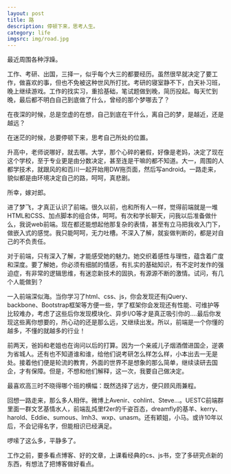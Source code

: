 ```yaml
---
layout: post
title: 路
description: 停顿下来，思考人生。
category: life
imgsrc: img/road.jpg
---
```


最近周围各种浮躁。

工作、考研、出国，三择一，似乎每个大三的都要经历。虽然很早就决定了要工作，做喜欢的事，但也不免被这种世风所打扰。考研的寝室静不下，白天补习班，晚上继续游戏。工作的找实习，重拾基础，笔试题做到晚，简历投起。每天忙到晚，最后都不明白自己到底做了什么，曾经的那个梦哪去了？

在夜深的时候，总是空虚的在想，自己到底在干什么，离自己的梦，是越近，还是越远？

在迷茫的时候，总要停顿下来，思考自己所处的位置。

升高中，老师说哪好，就去哪。大学，那个心碎的暑假，好像是老妈，决定了现在这个学校，至于专业更是由分数决定，甚至连是干嘛的都不知道。大一，周围的人都学技术，就跟风的和百川一起开始用DW拖页面，然后写android。一路走来，貌似都是由环境决定自己的路，呵呵，真悲剧。

所幸，嫁对郎。

进了梦飞，才真正认识了前端。很久以前，也和所有人一样，觉得前端就是一堆HTML和CSS、加点脚本的组合体，呵呵。有次和学长聊天，问我以后准备做什么，我说web前端。现在都还能想起他那复杂的表情，甚至有立马把我收入门下，做嵌入式的感觉。我只能呵呵，无力吐槽。不深入了解，就妄做判断的，都是对自己的不负责任。

对于前端，只有深入了解，才能感受她的魅力。她交织着感性与理性，蕴含着广度和深度。要了解她，你必须有细腻的情感，有扎实的基础知识，有不定时发作的强迫症，有非常的逻辑思维，有迷恋新技术的固执，有源源不断的激情。试问，有几个人能做到？

一入前端深似海。当你学习了html、css、js，你会发现还有jQuery、backbone、Bootstrap框架等方便一些，学了框架你会发现还有性能、可维护等比较难办，考虑了这些后你发现模块化、异步I/O等才是真正吸引你的....最后你发现这些离你想要的，所心动的还是那么远，又继续出发。所以，前端是一个你懂的越多，不懂的就越多的行业！

前两天，爸妈和老姐也在询问以后的打算。因为一个亲戚儿子烟酒僧进国企，逆袭为省城人。还有也不知道谁和谁，给他们说考研怎么样怎么样，小本出去一无是处。接着他们便是轮流的教育，外面的世界不是想象的那么简单，继续读研去国企，才有保障。但是，不想和他们解释，这一次，我要自己做决定。

最喜欢高三时不晓得哪个班的横幅：既然选择了远方，便只顾风雨兼程。

回想一路走来，那么多人相伴。微博上Avenir、cohlint、Steve...。UESTC前端群里面一群文艺基情水人，前端乱炖里f2er的千姿百态，dreamfly的基羊、kerry、harold、Eddie、sumous、lmh3、wxp、unasm。还有颖姐，小马。或许10年以后，不会记得名字，但能相识已经满足。

啰嗦了这么多，平静多了。

工作之前，要多看点博客、好的文章，上课看经典的cs、js书，空了多研究点新的东西，有想法了把博客做好看点。
